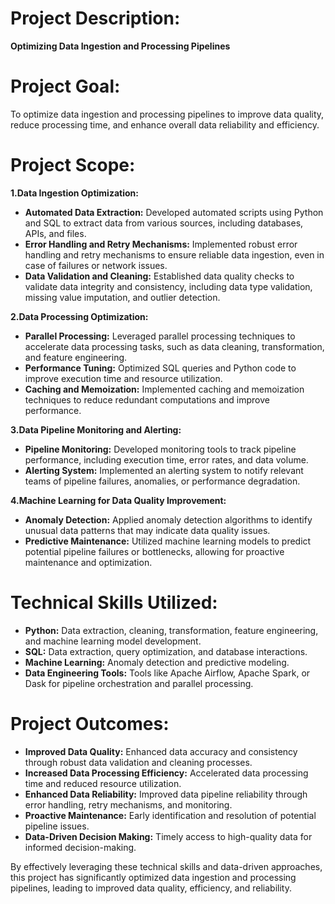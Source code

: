 # Project Description: 
**Optimizing Data Ingestion and Processing Pipelines**

# Project Goal:

To optimize data ingestion and processing pipelines to improve data quality, reduce processing time, and enhance overall data reliability and efficiency.

# Project Scope:

**1.Data Ingestion Optimization:**

* **Automated Data Extraction:** Developed automated scripts using Python and SQL to extract data from various sources, including databases, APIs, and files.
* **Error Handling and Retry Mechanisms:** Implemented robust error handling and retry mechanisms to ensure reliable data ingestion, even in case of failures or network issues.
* **Data Validation and Cleaning:** Established data quality checks to validate data integrity and consistency, including data type validation, missing value imputation, and outlier detection.

**2.Data Processing Optimization:**

* **Parallel Processing:** Leveraged parallel processing techniques to accelerate data processing tasks, such as data cleaning, transformation, and feature engineering.
* **Performance Tuning:** Optimized SQL queries and Python code to improve execution time and resource utilization.
* **Caching and Memoization:** Implemented caching and memoization techniques to reduce redundant computations and improve performance.

**3.Data Pipeline Monitoring and Alerting:**

* **Pipeline Monitoring:** Developed monitoring tools to track pipeline performance, including execution time, error rates, and data volume.
* **Alerting System:** Implemented an alerting system to notify relevant teams of pipeline failures, anomalies, or performance degradation.

**4.Machine Learning for Data Quality Improvement:**

* **Anomaly Detection:** Applied anomaly detection algorithms to identify unusual data patterns that may indicate data quality issues.
* **Predictive Maintenance:** Utilized machine learning models to predict potential pipeline failures or bottlenecks, allowing for proactive maintenance and optimization.

# Technical Skills Utilized:

* **Python:** Data extraction, cleaning, transformation, feature engineering, and machine learning model development.
* **SQL:** Data extraction, query optimization, and database interactions.
* **Machine Learning:** Anomaly detection and predictive modeling.
* **Data Engineering Tools:** Tools like Apache Airflow, Apache Spark, or Dask for pipeline orchestration and parallel processing.

# Project Outcomes:

* **Improved Data Quality:** Enhanced data accuracy and consistency through robust data validation and cleaning processes.
* **Increased Data Processing Efficiency:** Accelerated data processing time and reduced resource utilization.
* **Enhanced Data Reliability:** Improved data pipeline reliability through error handling, retry mechanisms, and monitoring.
* **Proactive Maintenance:** Early identification and resolution of potential pipeline issues.
* **Data-Driven Decision Making:** Timely access to high-quality data for informed decision-making.

By effectively leveraging these technical skills and data-driven approaches, this project has significantly optimized data ingestion and processing pipelines, leading to improved data quality, efficiency, and reliability.

